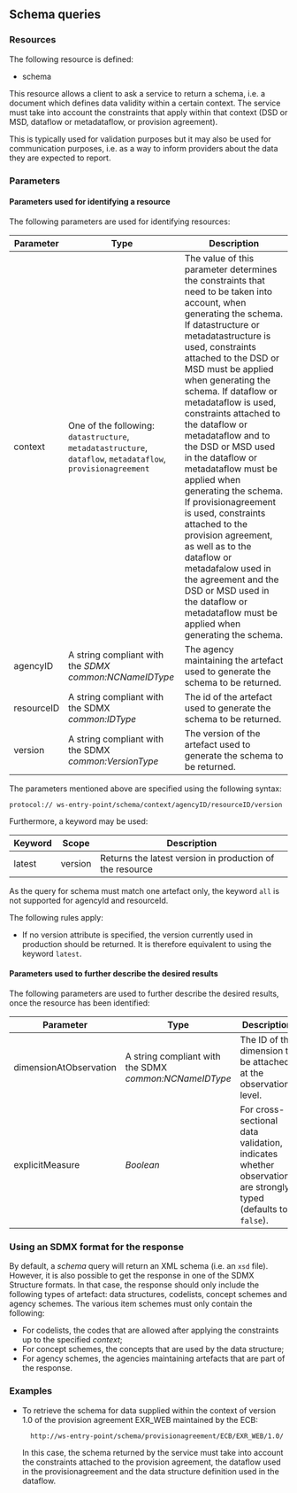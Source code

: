 ## Schema queries


### Resources

The following resource is defined:

- schema

This resource allows a client to ask a service to return a schema, i.e. a document which defines data validity within a certain context. The service must take into account the constraints that apply within that context (DSD or MSD, dataflow or metadataflow, or provision agreement).

This is typically used for validation purposes but it may also be used for communication purposes, i.e. as a way to inform providers about the data they are expected to report.

### Parameters

#### Parameters used for identifying a resource

The following parameters are used for identifying resources:

Parameter | Type | Description
--- | --- | ---
context | One of the following: `datastructure`, `metadatastructure`, `dataflow`, `metadataflow`, `provisionagreement` | The value of this parameter determines the constraints that need to be taken into account, when generating the schema. If datastructure or metadatastructure is used, constraints attached to the DSD or MSD must be applied when generating the schema. If dataflow or metadataflow is used, constraints attached to the dataflow or metadataflow and to the DSD or MSD used in the dataflow or metadataflow must be applied when generating the schema. If provisionagreement is used, constraints attached to the provision agreement, as well as to the dataflow or metadafalow used in the agreement and the DSD or MSD used in the dataflow or metadataflow must be applied when generating the schema.
agencyID | A string compliant with the *SDMX common:NCNameIDType* | The agency maintaining the artefact used to generate the schema to be returned.
resourceID | A string compliant with the SDMX *common:IDType* | The id of the artefact used to generate the schema to be returned.
version | A string compliant with the SDMX *common:VersionType* | The version of the artefact used to generate the schema to be returned.

The parameters mentioned above are specified using the following syntax:

    protocol:// ws-entry-point/schema/context/agencyID/resourceID/version
    
Furthermore, a keyword may be used:

Keyword | Scope | Description 
--- | --- | ---
latest | version | Returns the latest version in production of the resource

As the query for schema must match one artefact only, the keyword `all` is not supported for agencyId and resourceId.

The following rules apply:

  - If no version attribute is specified, the version currently used in production should be returned. It is therefore equivalent to using the keyword `latest`.

#### Parameters used to further describe the desired results

The following parameters are used to further describe the desired results, once the resource has been identified:

Parameter | Type | Description
--- | --- | ---
dimensionAtObservation | A string compliant with the SDMX *common:NCNameIDType* | The ID of the dimension to be attached at the observation level.
explicitMeasure | *Boolean* | For cross-sectional data validation, indicates whether observations are strongly typed (defaults to `false`).

### Using an SDMX format for the response

By default, a *schema* query will return an XML schema (i.e. an `xsd` file). However, it is also possible to get the response in one of the SDMX Structure formats. In that case, the response should only include the following types of artefact: data structures, codelists, concept schemes and agency schemes. The various item schemes must only contain the following:

- For codelists, the codes that are allowed after applying the constraints up to the specified *context*;
- For concept schemes, the concepts that are used by the data structure;
- For agency schemes, the agencies maintaining artefacts that are part of the response.

### Examples

* To retrieve the schema for data supplied within the context of version 1.0 of the provision agreement EXR_WEB maintained by the ECB:

        http://ws-entry-point/schema/provisionagreement/ECB/EXR_WEB/1.0/

    In this case, the schema returned by the service must take into account the constraints attached to the provision agreement, the dataflow used in the provisionagreement and the data structure definition used in the dataflow.

